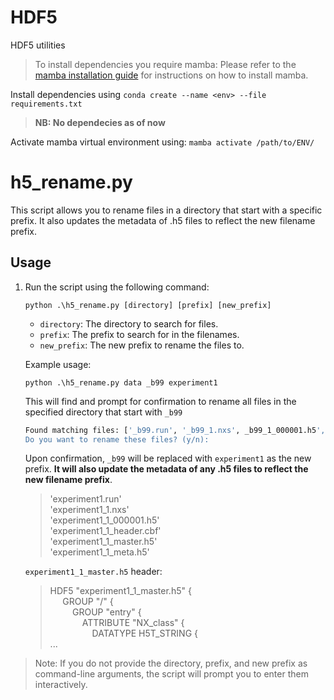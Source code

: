 # HDF5

HDF5 utilities

> To install dependencies you require mamba:
Please refer to the [mamba installation guide](https://mamba.readthedocs.io/en/latest/installation/mamba-installation.html) for instructions on how to install mamba.

Install dependencies using
`conda create --name <env> --file requirements.txt`

> **NB: No dependecies as of now**

Activate mamba virtual environment using: `mamba activate /path/to/ENV/`

# h5_rename.py

This script allows you to rename files in a directory that start with a specific prefix. It also updates the metadata of .h5 files to reflect the new filename prefix.

## Usage

1. Run the script using the following command:

    `
    python .\h5_rename.py [directory] [prefix] [new_prefix]
    `

    - `directory`: The directory to search for files.
    - `prefix`: The prefix to search for in the filenames.
    - `new_prefix`: The new prefix to rename the files to.

    Example usage:

    `
    python .\h5_rename.py data _b99 experiment1
    `

    This will find and prompt for confirmation to rename all files in the specified directory that start with `_b99` 
    
    ```bash
    Found matching files: ['_b99.run', '_b99_1.nxs', _b99_1_000001.h5', '_b99_1_header.cbf', '_b99_1_master.h5', '_b99_1_meta.h5']
    Do you want to rename these files? (y/n): 
    ````
    
    Upon confirmation, `_b99` will be replaced with `experiment1` as the new prefix. **It will also update the metadata of any .h5 files to reflect the new filename prefix**.

    > 'experiment1.run'<br>
    > 'experiment1_1.nxs'<br>
    > 'experiment1_1_000001.h5'<br>
    > 'experiment1_1_header.cbf'<br>
    > 'experiment1_1_master.h5'<br>
    > 'experiment1_1_meta.h5'<br>

    `experiment1_1_master.h5` header:
    >HDF5 "experiment1_1_master.h5" {<br>
    >&nbsp;&nbsp;&nbsp;&nbsp;
    GROUP "/" {<br>
    >&nbsp;&nbsp;&nbsp;&nbsp;&nbsp;&nbsp;&nbsp;&nbsp;
    GROUP "entry" {<br>
    >&nbsp;&nbsp;&nbsp;&nbsp;&nbsp;&nbsp;&nbsp;&nbsp;&nbsp;&nbsp;&nbsp;&nbsp;
    ATTRIBUTE "NX_class" {<br>
    >&nbsp;&nbsp;&nbsp;&nbsp;&nbsp;&nbsp;&nbsp;&nbsp;&nbsp;&nbsp;&nbsp;&nbsp;&nbsp;&nbsp;&nbsp;&nbsp;
    DATATYPE  H5T_STRING {<br>
    >...

> Note: If you do not provide the directory, prefix, and new prefix as command-line arguments, the script will prompt you to enter them interactively.

